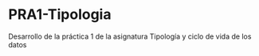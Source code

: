 # PRA1-Tipologia
Desarrollo de la práctica 1 de la asignatura Tipología y ciclo de vida de los datos
